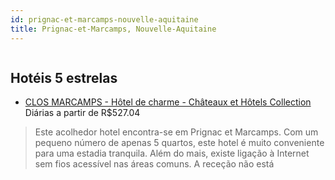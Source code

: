```yaml
---
id: prignac-et-marcamps-nouvelle-aquitaine
title: Prignac-et-Marcamps, Nouvelle-Aquitaine
---
```


<center><img src="http://photos.hotelbeds.com/giata/36/366385/366385a_hb_a_001.jpg" alt="" /></center>


## Hotéis 5 estrelas

-    [CLOS MARCAMPS - Hôtel de charme - Châteaux et Hôtels Collection](https://www.hurb.com/hoteis/prignac-et-marcamps/clos-marcamps-hotel-de-charme-chateaux-et-hotels-collection-JNP-JP253953?cmp=18055) Diárias a partir de R$527.04
   > Este acolhedor hotel encontra-se em Prignac et Marcamps. Com um pequeno número de apenas 5 quartos, este hotel é muito conveniente para uma estadia tranquila. Além do mais, existe ligação à Internet sem fios acessível nas áreas comuns. A receção não está 
